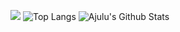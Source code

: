 ![](https://github.com/mxtarzan/mxtarzan/blob/master/dino.gif)
![Top Langs](https://github-readme-stats.vercel.app/api/top-langs?username=mxtarzan&layout=compact&langs_count=8&theme=onedark)
![Ajulu's Github Stats](https://github-readme-stats.vercel.app/api?username=mxtarzan&show_icons=true&theme=onedark)
